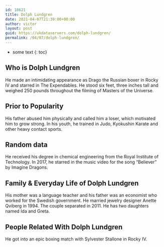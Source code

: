 ```yaml
---
id: 18621
title: Dolph Lundgren
date: 2021-04-07T21:39:00+00:00
author: victor
layout: post
guid: https://ukdataservers.com/dolph-lundgren/
permalink: /04/07/dolph-lundgren/
---
```


* some text
{: toc}


## Who is Dolph Lundgren



He made an intimidating appearance as Drago the Russian boxer in Rocky IV and starred in The Expendables. He stood six feet, three inches tall and weighed 250 pounds throughout the filming of Masters of the Universe.

                
                
                
## Prior to Popularity



His father abused him physically and called him a loser, which motivated him to grow strong. In his youth, he trained in Judo, Kyokushin Karate and other heavy contact sports.

                
                
                
## Random data



He received his degree in chemical engineering from the Royal Institute of Technology. In 2017, he starred in the music video for the song &#8220;Believer&#8221; by Imagine Dragons.

                
                
                
## Family & Everyday Life of Dolph Lundgren



His mother was a language teacher and his father was an economist who worked for the Swedish government. He married jewelry designer Anette Qviberg in 1994. The couple separated in 2011. He has two daughters named Ida and Greta.

                
                
                
## People Related With Dolph Lundgren



He got into an epic boxing match with Sylvester Stallone in Rocky IV.

                
              
            
          
          
          
